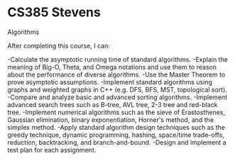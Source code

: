 # CS385 Stevens
Algorithms 

After completing this course, I can:

-Calculate the asymptotic running time of standard algorithms.
-Explain the meaning of Big-O, Theta, and Omega notations and use them to reason about the performance of diverse algorithms.
-Use the Master Theorem to prove asymptotic assumptions.
-Implement standard algorithms using graphs and weighted graphs in C++ (e.g. DFS, BFS, MST, topological sort).
-Compare and analyze basic and advanced sorting algorithms.
-Implement advanced search trees such as B-tree, AVL tree, 2-3 tree and red-black tree.
-Implement numerical algorithms such as the sieve of Erastosthenes, Gaussian elimination, binary exponentiation, Horner's method, and the simplex method.
-Apply standard algorithm design techniques such as the greedy technique, dynamic programming, hashing, space/time trade-offs, reduction, backtracking, and branch-and-bound.
-Design and implement a test plan for each assignment.
